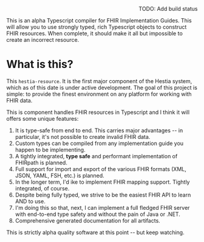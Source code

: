 <div align="right">

TODO: Add build status

</div>

This is an alpha Typescript compiler for FHIR Implementation Guides.  This will allow you to use strongly typed, rich Typescript objects to construct FHIR resources.  When complete, it should make it all but impossible to create an incorrect resource.

# What is this?

This `hestia-resource`. It is the first major component of the Hestia system, which as of this date is under active development. The goal of this project is simple: to provide the finest environment on any platform for working with FHIR data.

This is component handles FHIR resources in Typescript and I think it will offers some unique features:

1. It is type-safe from end to end. This carries major advantages -- in particular, it's not possible to create invalid FHIR data.
2. Custom types can be compiled from any implementation guide you happen to be implementing.
3. A tightly integrated, **type safe** and performant implementation of FHIRpath is planned.
4. Full support for import and export of the various FHIR formats (XML, JSON, YAML, FSH, etc.) is planned.
5. In the longer term, I'd ike to implement FHIR mapping support. Tightly integrated, of course.
6. Despite being fully typed, we strive to be the easiest FHIR API to learn AND to use.
7. I'm doing this so that, next, I can implement a full fledged FHIR server with end-to-end type safety and without the pain of Java or .NET.
8. Comprehensive generated documentation for all artifacts.

This is strictly alpha quality software at this point -- but keep watching.
